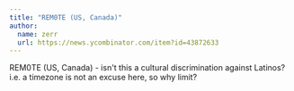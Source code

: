 ```yaml
---
title: "REM0TE (US, Canada)"
author:
  name: zerr
  url: https://news.ycombinator.com/item?id=43872633
---
```

REM0TE (US, Canada) - isn&#x27;t this a cultural discrimination against Latinos? i.e. a timezone is not an excuse here, so why limit?
<JobApplication />
